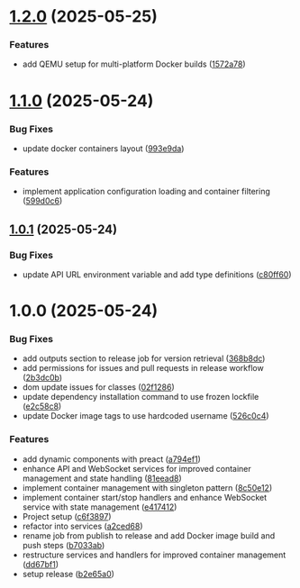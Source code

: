 # [1.2.0](https://github.com/cfstcyr/docker-switchboard/compare/v1.1.0...v1.2.0) (2025-05-25)


### Features

* add QEMU setup for multi-platform Docker builds ([1572a78](https://github.com/cfstcyr/docker-switchboard/commit/1572a78d2bed9885638d3ab1979e23375e989125))

# [1.1.0](https://github.com/cfstcyr/docker-switchboard/compare/v1.0.1...v1.1.0) (2025-05-24)


### Bug Fixes

* update docker containers layout ([993e9da](https://github.com/cfstcyr/docker-switchboard/commit/993e9da872942c9021300d35ce25e474b590f2aa))


### Features

* implement application configuration loading and container filtering ([599d0c6](https://github.com/cfstcyr/docker-switchboard/commit/599d0c663e00a4ee5d41ec0a1de92a8d56c88175))

## [1.0.1](https://github.com/cfstcyr/docker-switchboard/compare/v1.0.0...v1.0.1) (2025-05-24)


### Bug Fixes

* update API URL environment variable and add type definitions ([c80ff60](https://github.com/cfstcyr/docker-switchboard/commit/c80ff6061b04e036896fe7150e246c8dd6dadbf0))

# 1.0.0 (2025-05-24)


### Bug Fixes

* add outputs section to release job for version retrieval ([368b8dc](https://github.com/cfstcyr/docker-switchboard/commit/368b8dca116c319e874f6a24faf194130b7e3685))
* add permissions for issues and pull requests in release workflow ([2b3dc0b](https://github.com/cfstcyr/docker-switchboard/commit/2b3dc0b2f6cb6925147e4a5902be49ec4e8bd828))
* dom update issues for classes ([02f1286](https://github.com/cfstcyr/docker-switchboard/commit/02f12861dadb4823c29b39b4dfb50925c67a6c4f))
* update dependency installation command to use frozen lockfile ([e2c58c8](https://github.com/cfstcyr/docker-switchboard/commit/e2c58c87dc80ddf2842747e5c33902d76af15cdd))
* update Docker image tags to use hardcoded username ([526c0c4](https://github.com/cfstcyr/docker-switchboard/commit/526c0c484cf1c1d98b7b3f71c4f69a8e699e8c02))


### Features

* add dynamic components with preact ([a794ef1](https://github.com/cfstcyr/docker-switchboard/commit/a794ef18850dc7112c9824b9ba5ef897be440dad))
* enhance API and WebSocket services for improved container management and state handling ([81eead8](https://github.com/cfstcyr/docker-switchboard/commit/81eead8d42570f64c02ac569001ec04ab93f514d))
* implement container management with singleton pattern ([8c50e12](https://github.com/cfstcyr/docker-switchboard/commit/8c50e12deb1f77278a921cf58c43bdab5bdce34b))
* implement container start/stop handlers and enhance WebSocket service with state management ([e417412](https://github.com/cfstcyr/docker-switchboard/commit/e417412b6cec7e8aa0f40b2ed2129984e0fdf932))
* Project setup ([c6f3897](https://github.com/cfstcyr/docker-switchboard/commit/c6f389768f48b96ea1f63f32dfc64c7a2c96b11a))
* refactor into services ([a2ced68](https://github.com/cfstcyr/docker-switchboard/commit/a2ced6852e1e87cd9e11bd22036f841de63c6f2e))
* rename job from publish to release and add Docker image build and push steps ([b7033ab](https://github.com/cfstcyr/docker-switchboard/commit/b7033abc595f2f32640b25e3a9714f1ea6512ea3))
* restructure services and handlers for improved container management ([dd67bf1](https://github.com/cfstcyr/docker-switchboard/commit/dd67bf19a29335eec77ed9080a4b9d0fc4a2fd36))
* setup release ([b2e65a0](https://github.com/cfstcyr/docker-switchboard/commit/b2e65a03f9253b9eaa4d48acf70caa71bdcffd7b))
